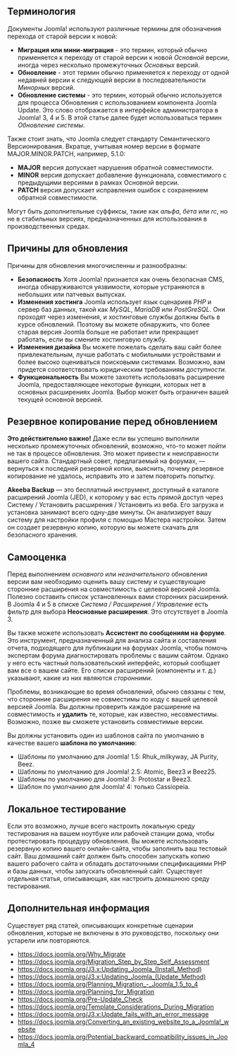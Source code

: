 <!-- Filename: jdocmanual?manual=user&heading=migration&filename=migration-basics.md / Display title: Основы миграции -->

## Терминология

Документы Joomla! используют различные термины для обозначения перехода от старой версии к новой:

* **Миграция или мини-миграция** - это термин, который обычно применяется к переходу от старой версии к новой *Основной* версии, иногда через несколько промежуточных *Основных* версий.
* **Обновление** - этот термин обычно применяется к переходу от одной недавней версии к следующей версии в последовательности *Минорных* версий.
* **Обновление системы** - это термин, который обычно используется для процесса Обновления с использованием компонента Joomla Update. Это слово отображается в интерфейсе администратора в Joomla! 3, 4 и 5. В этой статье далее будет использоваться термин *Обновление системы*.

Также стоит знать, что Joomla следует стандарту Семантического Версионирования. Вкратце, учитывая номер версии в формате MAJOR.MINOR.PATCH, например, 5.1.0:

* **MAJOR** версия допускает нарушения обратной совместимости.
* **MINOR** версия допускает добавление функционала, совместимого с предыдущими версиями в рамках Основной версии.
* **PATCH** версия допускает исправления ошибок с сохранением обратной совместимости.

Могут быть дополнительные суффиксы, такие как *альфа*, *бета* или *rc*, но не в стабильных версиях, предназначенных для использования в производственных средах.

## Причины для обновления

Причины для обновления многочисленны и разнообразны:

* **Безопасность** Хотя Joomla! признается как очень безопасная CMS, иногда обнаруживаются уязвимости, которые устраняются в небольших или патчевых выпусках.
* **Изменения хостинга** Joomla использует язык сценариев *PHP* и сервер баз данных, такой как *MySQL*, *MariaDB* или *PostGreSQL*. Они проходят через изменения, и хостинговые службы должны быть в курсе обновлений. Поэтому вы можете обнаружить, что более старая версия Joomla больше не работает или прекращает работать, если вы смените хостинговую службу.
* **Изменения дизайна** Вы можете пожелать сделать ваш сайт более привлекательным, лучше работать с мобильными устройствами и более высоко оцениваться поисковыми системами. Возможно, вам придется соответствовать юридическим требованиям *доступности*.
* **Функциональность** Вы можете захотеть использовать расширение Joomla, предоставляющее некоторые функции, которых нет в основных расширениях Joomla. Выбор может быть ограничен вашей текущей основной версией.

## Резервное копирование перед обновлением

**Это действительно важно!** Даже если вы успешно выполнили несколько промежуточных обновлений, возможно, что-то может пойти не так в процессе обновления. Это может привести к неисправности вашего сайта. Стандартный совет, предлагаемый на форумах, — вернуться к последней резервной копии, выяснить, почему резервное копирование не удалось, исправить это и затем повторить попытку.

**Akeeba Backup** — это бесплатный инструмент, доступный в каталоге расширений Joomla (JED), к которому у вас есть прямой доступ через Систему / Установить расширения / Установить из веба. Его загрузка и установка занимают всего одну-две минуты. Он анализирует вашу систему для настройки профиля с помощью Мастера настройки. Затем он создает резервную копию, которую вы можете скачать для безопасного хранения.

## Самооценка

Перед выполнением *основного* или *незначительного* обновления версии вам необходимо оценить вашу систему и существующие сторонние расширения на совместимость с целевой версией Joomla. Полезно составить список установленных вами сторонних расширений. В Joomla 4 и 5 в списке *Система / Расширения / Управление* есть фильтр для выбора **Неосновные расширения**. Это отсутствует в Joomla 3.

Вы также можете использовать **Ассистент по сообщениям на форуме**. Это инструмент, предназначенный для анализа сайта и составления отчета, подходящего для публикации на форумах Joomla, чтобы помочь экспертам форума диагностировать проблемы с вашим сайтом. Однако у него есть частный пользовательский интерфейс, который сообщает вам все о вашем сайте. Его списки расширений (компоненты и т. д.) указывают, какие из них являются *сторонними*.

Проблемы, возникающие во время обновлений, обычно связаны с тем, что сторонние расширения не совместимы по коду с вашей целевой версией Joomla. Вы должны проверить каждое расширение на совместимость и **удалить** те, которые, как известно, несовместимы. Возможно, позже вы сможете установить совместимые версии.

Вы должны установить один из шаблонов сайта по умолчанию в качестве вашего **шаблона по умолчанию**:

* Шаблоны по умолчанию для Joomla! 1.5: Rhuk_milkyway, JA Purity, Beez.
* Шаблоны по умолчанию для Joomla! 2.5: Atomic, Beez3 и Beez25.
* Шаблоны по умолчанию для Joomla! 3: Protostar и Beez3.
* Шаблон по умолчанию для Joomla! 4: только Cassiopeia.

## Локальное тестирование

Если это возможно, лучше всего настроить локальную среду тестирования на вашем ноутбуке или рабочей станции дома, чтобы протестировать процедуру обновления. Вы можете использовать резервную копию вашего онлайн-сайта, чтобы заполнить ваш тестовый сайт. Ваш домашний сайт должен быть способен запускать копию вашего рабочего сайта и обладать достаточными спецификациями PHP и базы данных, чтобы запускать обновленный сайт. Существует отдельная статья, описывающая, как настроить домашнюю среду тестирования.

## Дополнительная информация

Существует ряд статей, описывающих конкретные сценарии обновления, которые не включены в это руководство, поскольку они устарели или повторяются.

* https://docs.joomla.org/Why_Migrate
* https://docs.joomla.org/Migration_Step_by_Step_Self_Assessment
* https://docs.joomla.org/J3.x:Updating_Joomla_(Install_Method)
* https://docs.joomla.org/J3.x:Updating_Joomla_(Update_Method)
* https://docs.joomla.org/Planning_Migration_-_Joomla_1.5_to_4
* https://docs.joomla.org/Planning_for_Migration
* https://docs.joomla.org/Pre-Update_Check
* https://docs.joomla.org/Template_Considerations_During_Migration
* https://docs.joomla.org/J3.x:Update_fails_with_an_error_message
* https://docs.joomla.org/Converting_an_existing_website_to_a_Joomla!_website
* https://docs.joomla.org/Potential_backward_compatibility_issues_in_Joomla_4

